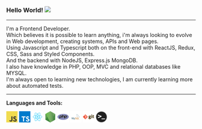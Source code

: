   ### Hello World!  <img src="https://github.com/TheDudeThatCode/TheDudeThatCode/blob/master/Assets/Earth.gif" width="24px">

---- 


I'm a Frontend Developer. <br/>
Which believes it is possible to learn anything, i'm always looking to evolve in Web development, creating systems, APIs and Web pages.<br/>
Using Javascript and Typescript both on the front-end with ReactJS, Redux, CSS, Sass and Styled Components.<br/>
And the backend with NodeJS, Express.js MongoDB. <br/>
I also have knowledge in PHP, OOP, MVC and relational databases like MYSQL.<br/>
I'm always open to learning new technologies, I am currently learning more about automated tests.</br>


----

**Languages and Tools:**  

<code><img height="30" src="https://raw.githubusercontent.com/github/explore/80688e429a7d4ef2fca1e82350fe8e3517d3494d/topics/javascript/javascript.png"></code>
<code><img height="30" src="https://raw.githubusercontent.com/github/explore/80688e429a7d4ef2fca1e82350fe8e3517d3494d/topics/typescript/typescript.png"></code>
<code><img height="30" src="https://raw.githubusercontent.com/github/explore/80688e429a7d4ef2fca1e82350fe8e3517d3494d/topics/react/react.png"></code>
<code><img height="30" src="https://raw.githubusercontent.com/github/explore/80688e429a7d4ef2fca1e82350fe8e3517d3494d/topics/nodejs/nodejs.png"></code>
<code><img height="30" src="https://raw.githubusercontent.com/github/explore/80688e429a7d4ef2fca1e82350fe8e3517d3494d/topics/php/php.png"></code>
<code><img height="30" src="https://raw.githubusercontent.com/github/explore/80688e429a7d4ef2fca1e82350fe8e3517d3494d/topics/mysql/mysql.png"></code>
<code><img height="30" src="https://raw.githubusercontent.com/github/explore/80688e429a7d4ef2fca1e82350fe8e3517d3494d/topics/git/git.png"></code>
<code><img height="30" src="https://raw.githubusercontent.com/github/explore/80688e429a7d4ef2fca1e82350fe8e3517d3494d/topics/terminal/terminal.png"></code>


   


[//]: <![Thiagomedina GitHub Stats](https://github-readme-stats.vercel.app/api?username=thiagomedina&show_icons=true)>
